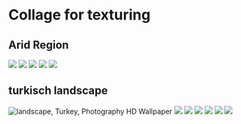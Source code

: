 # Collage for texturing
## Arid Region
![](https://thumbs.dreamstime.com/z/panorama-view-relief-mountains-steppe-arid-region-view-relief-mountains-steppe-arid-region-114235979.jpg)
![](https://external-content.duckduckgo.com/iu/?u=https%3A%2F%2Fwww.worldatlas.com%2Fr%2Fw1200%2Fupload%2F79%2F50%2F7b%2Fshutterstock-1753091981.jpg&f=1&nofb=1)
![](https://external-content.duckduckgo.com/iu/?u=https%3A%2F%2Fthumbs.dreamstime.com%2Fb%2Fsibillini-mountains-located-border-regions-umbria-marche-arid-landscape-sunny-day-sibillini-197587950.jpg&f=1&nofb=1)
![](https://external-content.duckduckgo.com/iu/?u=https%3A%2F%2Fc8.alamy.com%2Fcomp%2FK2C3A0%2Fexpansive-view-of-simien-mountains-national-park-including-the-giant-K2C3A0.jpg&f=1&nofb=1)
![](https://external-content.duckduckgo.com/iu/?u=https%3A%2F%2Fmedia.istockphoto.com%2Fphotos%2Fcracked-ground-on-earth-picture-id519656404%3Fk%3D6%26m%3D519656404%26s%3D612x612%26w%3D0%26h%3D9l3eY6tdIFaCAKBbM1W2HjmiW6DxN3-1oLX45rLuVlQ%3D&f=1&nofb=1)
## turkisch landscape

![landscape, Turkey, Photography HD Wallpaper](https://external-content.duckduckgo.com/iu/?u=https%3A%2F%2Fwallup.net%2Fwp-content%2Fuploads%2F2016%2F01%2F42140-landscape-Turkey-photography.jpg&f=1&nofb=1)
![](https://external-content.duckduckgo.com/iu/?u=https%3A%2F%2Fi.pinimg.com%2Foriginals%2Fcf%2Fae%2F37%2Fcfae37d70fd19c80169cec9fa1a48554.jpg&f=1&nofb=1)
![](https://external-content.duckduckgo.com/iu/?u=https%3A%2F%2F121clicks.com%2Fwp-content%2Fuploads%2F2019%2F10%2Fgalip_cetiner_nature_photography_02.jpg&f=1&nofb=1)
![](https://external-content.duckduckgo.com/iu/?u=https%3A%2F%2Fi.pinimg.com%2Foriginals%2F19%2F18%2F61%2F191861827de2dfda832cc7659462cf11.jpg&f=1&nofb=1)
![](https://external-content.duckduckgo.com/iu/?u=https%3A%2F%2Fi.pinimg.com%2Foriginals%2F18%2F15%2F34%2F18153489cd05f964384de108207c3380.jpg&f=1&nofb=1)
![](https://external-content.duckduckgo.com/iu/?u=http%3A%2F%2Ffarm9.staticflickr.com%2F8516%2F8386352384_2b81d9e183_z.jpg&f=1&nofb=1)
![](https://external-content.duckduckgo.com/iu/?u=http%3A%2F%2Fjeffshea.org%2Fwp-content%2Fuploads%2F2013%2F10%2FTurkey%2C_Burdur_Prov%2C_Landscape%2C_2009%2C_IMG_0882.jpg&f=1&nofb=1)
